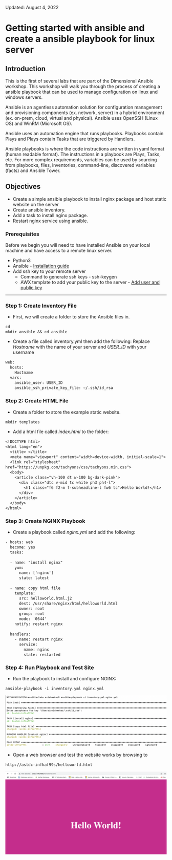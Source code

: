 Updated: August 4, 2022

Getting started with ansible and create a ansible playbook for linux server
=========================

## **Introduction**
This is the first of several labs that are part of the Dimensional Ansible workshop. This workshop will walk you through the process of creating a ansible playbook that can be used to manage configuration on linux and windows servers.

Ansible is an agentless automation solution for configuration management and provisioning components (ex. network, server) in a hybrid environment (ex. on-prem, cloud, virtual and physical).  Ansible uses OpenSSH (Linux OS) and WinRM (Microsoft OS).

Ansible uses an automation engine that runs playbooks.  Playbooks contain Plays and Plays contain Tasks that are triggered by Handlers.

Ansible playbooks is where the code instructions are written in yaml format (human readable format).  The instructions in a playbook are Plays, Tasks, etc.  For more complex requirements, variables can be used by sourcing from playbooks, files, inventories, command-line, discovered variables (facts) and Ansible Tower.


## Objectives

- Create a simple ansible playbook to install nginx package and host static website on the server
- Create ansible inventory.
- Add a task to install nginx package.
- Restart nginx service using ansible.

### Prerequisites

Before we begin you will need to have installed Ansible on your local machine and have access to a remote linux server.
- Python3
- Ansible - [Installation guide](https://docs.ansible.com/ansible/latest/installation_guide/intro_installation.html)
- Add ssh key to your remote server 
  - Command to generate ssh keys - ssh-keygen
  - AWX template to add your public key to the server - [Add user and public key](http://astof-k8s01d:32321/#/templates/job_template/44/details)
----------------------------------------------------------------------------

### **Step 1**: Create Inventory File

- First, we will create a folder to store the Ansible files in.

```
cd
mkdir ansible && cd ansible
```

- Create a file called inventory.yml then add the following:
Replace *Hostname* with the name of your server and *USER_ID* with your username

```
web:
  hosts:
    Hostname
  vars:
    ansible_user: USER_ID
    ansible_ssh_private_key_file: ~/.ssh/id_rsa
```

### **Step 2**: Create HTML File

- Create a folder to store the example static website.

```
mkdir templates
```

- Add a html file called *index.html* to the folder:
```
<!DOCTYPE html>
<html lang="en">
  <title> </title>
  <meta name="viewport" content="width=device-width, initial-scale=1">
  <link rel="stylesheet" href="https://unpkg.com/tachyons/css/tachyons.min.css">
  <body>
    <article class="vh-100 dt w-100 bg-dark-pink">
      <div class="dtc v-mid tc white ph3 ph4-l">
        <h1 class="f6 f2-m f-subheadline-l fw6 tc">Hello World!</h1>
      </div>
    </article>
  </body>
</html>
```


### **Step 3**: Create NGINX Playbook

- Create a playbook called *nginx.yml* and add the following:

```
- hosts: web
  become: yes
  tasks:

  - name: "install nginx"
    yum:
      name: ['nginx']
      state: latest

  - name: copy html file
    template:
      src: helloworld.html.j2
      dest: /usr/share/nginx/html/helloworld.html
      owner: root
      group: root
      mode: '0644'
    notify: restart nginx

  handlers:
    - name: restart nginx
      service:
        name: nginx
        state: restarted
``` 


### **Step 4**: Run Playbook and Test Site

- Run the playbook to install and configure NGINX:

```
ansible-playbook -i inventory.yml nginx.yml
```
![](images/ansible-100/ansible-playbook-execution.png)

- Open a web browser and test the website works by browsing to
```
http://astdc-infkaf99s/helloworld.html
```
![](images/ansible-100/helloworld.png)
